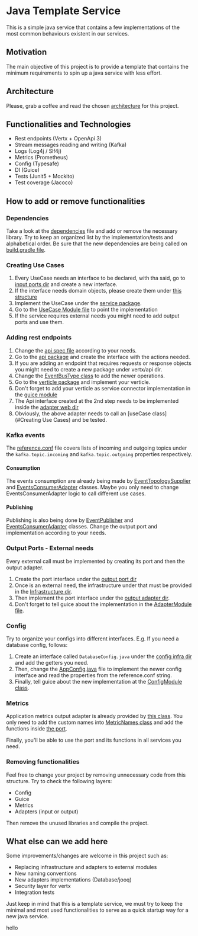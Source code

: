 # Java Template Service

This is a simple java service that contains a few implementations of the most common behaviours existent in our services.

## Motivation

The main objective of this project is to provide a template that contains the minimum requirements to spin up a java service with less effort. 

## Architecture 

Please, grab a coffee and read the chosen [architecture](ARCHITECTURE.MD) for this project.

## Functionalities and Technologies

- Rest endpoints (Vertx + OpenApi 3)
- Stream messages reading and writing (Kafka)
- Logs (Log4j / Slf4j)
- Metrics (Prometheus)
- Config (Typesafe)
- DI (Guice)
- Tests (Junit5 + Mockito)
- Test coverage (Jacoco)

## How to add or remove functionalities

### Dependencies
Take a look at the [dependencies](dependencies_versions.gradle) file and add or remove the necessary library.
Try to keep an organized list by the implementation/tests and alphabetical order.
Be sure that the new dependencies are being called on [build.gradle file](build.gradle).

### Creating Use Cases

1. Every UseCase needs an interface to be declared, with tha said, go to [input ports dir](src/main/java/com/viafoura/template/microservice/application/port/input) and create a new interface.
2. If the interface needs domain objects, please create them under [this structure](src/main/java/com/viafoura/template/microservice/domain)
3. Implement the UseCase under the [service package](src/main/java/com/viafoura/template/microservice/application/service).
4. Go to the [UseCase Module file](src/main/java/com/viafoura/template/microservice/infrastructure/guice/UseCaseModule.java) to point the implementation 
5. If the service requires external needs you might need to add output ports and use them.

### Adding rest endpoints

1. Change the [api spec file](src/main/resources/api-spec.yaml) according to your needs.
2. Go to the [api package](src/main/java/com/viafoura/template/microservice/infrastructure/vertx/api) and create the interface with the actions needed.
3. If you are adding an endpoint that requires requests or response objects you might need to create a new package under vertx/api dir.
4. Change the [EventBusType class](src/main/java/com/viafoura/template/microservice/infrastructure/vertx/event/EventBusType.java) to add the newer operations.
5. Go to the [verticle package](src/main/java/com/viafoura/template/microservice/infrastructure/vertx/verticle) and implement your verticle.
6. Don't forget to add your verticle as service connector implementation in the [guice module](src/main/java/com/viafoura/template/microservice/infrastructure/guice/ServiceConnectorModule.java)
7. The Api interface created at the 2nd step needs to be implemented inside the [adapter web dir](src/main/java/com/viafoura/template/microservice/adapter/input/web)
8. Obviously, the above adapter needs to call an [useCase class](#Creating Use Cases) and be tested.

### Kafka events 

The [reference.conf](src/main/resources/reference.conf) file covers lists of incoming and outgoing topics under 
the `kafka.topic.incoming` and `kafka.topic.outgoing` properties respectively.

#### Consumption

The events consumption are already being made by [EventTopologySupplier](src/main/java/com/viafoura/template/microservice/infrastructure/stream/EventTopologySupplier.java) and [EventsConsumerAdapter](src/main/java/com/viafoura/template/microservice/adapter/input/stream/EventsConsumerAdapter.java) classes.
Maybe you only need to change EventsConsumerAdapter logic to call different use cases.

#### Publishing

Publishing is also being done by [EventPublisher](src/main/java/com/viafoura/template/microservice/infrastructure/stream/EventPublisher.java) and [EventsConsumerAdapter](src/main/java/com/viafoura/template/microservice/adapter/output/stream/MessagePublisherAdapter.java) classes.
Change the output port and implementation according to your needs.

### Output Ports - External needs

Every external call must be implemented by creating its port and then the output adapter.

1. Create the port interface under the [output port dir](src/main/java/com/viafoura/template/microservice/application/port/output)
2. Once is an external need, the infrastructure under that must be provided in the [Infrastructure dir](src/main/java/com/viafoura/template/microservice/infrastructure).
3. Then implement the port interface under the [output adapter dir](src/main/java/com/viafoura/template/microservice/adapter/output).
4. Don't forget to tell guice about the implementation in the [AdapterModule file](src/main/java/com/viafoura/template/microservice/infrastructure/guice/AdapterModule.java).

### Config

Try to organize your configs into different interfaces. E.g. If you need a database config, follows:
1. Create an interface called `DatabaseConfig.java` under the [config infra dir](src/main/java/com/viafoura/template/microservice/infrastructure/config) and add the getters you need.
2. Then, change the [AppConfig.java](src/main/java/com/viafoura/template/microservice/infrastructure/config/AppConfig.java) file to implement the newer config interface and read the properties from the reference.conf string.
3. Finally, tell guice about the new implementation at the [ConfigModule class](src/main/java/com/viafoura/template/microservice/infrastructure/guice/ConfigModule.java).

### Metrics

Application metrics output adapter is already provided by [this class](src/main/java/com/viafoura/template/microservice/adapter/output/metrics/ServiceMetricsAdapter.java).
You only need to add the custom names into [MetricNames class](src/main/java/com/viafoura/template/microservice/infrastructure/metric/MetricNames.java) and add the functions inside [the port](src/main/java/com/viafoura/template/microservice/application/port/output/metric/ApplicationMetricsPort.java).

Finally, you'll be able to use the port and its functions in all services you need. 

### Removing functionalities

Feel free to change your project by removing unnecessary code from this structure. Try to check the following layers:

- Config
- Guice
- Metrics
- Adapters (input or output)

Then remove the unused libraries and compile the project.

## What else can we add here

Some improvements/changes are welcome in this project such as:

- Replacing infrastructure and adapters to external modules
- New naming conventions
- New adapters implementations (Database/jooq)
- Security layer for vertx
- Integration tests

Just keep in mind that this is a template service, we must try to keep the minimal and most used functionalities to serve as a quick startup way for a new java service.

hello
